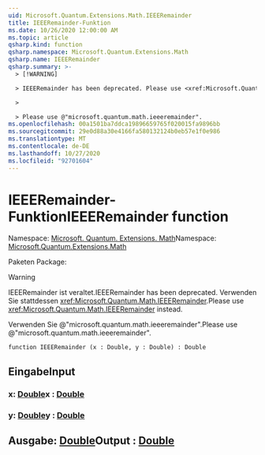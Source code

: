 ```yaml
---
uid: Microsoft.Quantum.Extensions.Math.IEEERemainder
title: IEEERemainder-Funktion
ms.date: 10/26/2020 12:00:00 AM
ms.topic: article
qsharp.kind: function
qsharp.namespace: Microsoft.Quantum.Extensions.Math
qsharp.name: IEEERemainder
qsharp.summary: >-
  > [!WARNING]

  > IEEERemainder has been deprecated. Please use <xref:Microsoft.Quantum.Math.IEEERemainder> instead.

  >

  > Please use @"microsoft.quantum.math.ieeeremainder".
ms.openlocfilehash: 00a1501ba7ddca19896659765f020015fa9896bb
ms.sourcegitcommit: 29e0d88a30e4166fa580132124b0eb57e1f0e986
ms.translationtype: MT
ms.contentlocale: de-DE
ms.lasthandoff: 10/27/2020
ms.locfileid: "92701604"
---
```

# <a name="ieeeremainder-function"></a><span data-ttu-id="abfe2-102">IEEERemainder-Funktion</span><span class="sxs-lookup"><span data-stu-id="abfe2-102">IEEERemainder function</span></span>

<span data-ttu-id="abfe2-103">Namespace: [Microsoft. Quantum. Extensions. Math](xref:Microsoft.Quantum.Extensions.Math)</span><span class="sxs-lookup"><span data-stu-id="abfe2-103">Namespace: [Microsoft.Quantum.Extensions.Math](xref:Microsoft.Quantum.Extensions.Math)</span></span>

<span data-ttu-id="abfe2-104">Paketen [](https://nuget.org/packages/)</span><span class="sxs-lookup"><span data-stu-id="abfe2-104">Package: [](https://nuget.org/packages/)</span></span>


> [!WARNING]
> <span data-ttu-id="abfe2-105">IEEERemainder ist veraltet.</span><span class="sxs-lookup"><span data-stu-id="abfe2-105">IEEERemainder has been deprecated.</span></span> <span data-ttu-id="abfe2-106">Verwenden Sie stattdessen <xref:Microsoft.Quantum.Math.IEEERemainder>.</span><span class="sxs-lookup"><span data-stu-id="abfe2-106">Please use <xref:Microsoft.Quantum.Math.IEEERemainder> instead.</span></span>
>
> <span data-ttu-id="abfe2-107">Verwenden Sie @"microsoft.quantum.math.ieeeremainder".</span><span class="sxs-lookup"><span data-stu-id="abfe2-107">Please use @"microsoft.quantum.math.ieeeremainder".</span></span>



```qsharp
function IEEERemainder (x : Double, y : Double) : Double
```


## <a name="input"></a><span data-ttu-id="abfe2-108">Eingabe</span><span class="sxs-lookup"><span data-stu-id="abfe2-108">Input</span></span>

### <a name="x--double"></a><span data-ttu-id="abfe2-109">x: [Double](xref:microsoft.quantum.lang-ref.double)</span><span class="sxs-lookup"><span data-stu-id="abfe2-109">x : [Double](xref:microsoft.quantum.lang-ref.double)</span></span>




### <a name="y--double"></a><span data-ttu-id="abfe2-110">y: [Double](xref:microsoft.quantum.lang-ref.double)</span><span class="sxs-lookup"><span data-stu-id="abfe2-110">y : [Double](xref:microsoft.quantum.lang-ref.double)</span></span>





## <a name="output--double"></a><span data-ttu-id="abfe2-111">Ausgabe: [Double](xref:microsoft.quantum.lang-ref.double)</span><span class="sxs-lookup"><span data-stu-id="abfe2-111">Output : [Double](xref:microsoft.quantum.lang-ref.double)</span></span>

